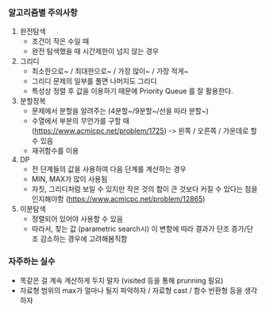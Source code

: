 ### 알고리즘별 주의사항 ###

1. 완전탐색
    - 조건이 작은 수일 때
    - 완전 탐색했을 때 시간제한이 넘지 않는 경우
2. 그리디
    - 최소한으로~ / 최대한으로~ / 가장 많이~ / 가장 적게~
    - 그리디 문제의 일부를 풀면 나머지도 그리디
    - 특성상 정렬 후 값을 이용하기 때문에 Priority Queue 를 잘 활용한다.
3. 분할정복
    - 문제에서 분할을 알려주는 (4분할~/9분할~/선을 따라 분할~)
    - 수열에서 부분의 무언가를 구할 때 (https://www.acmicpc.net/problem/1725) -> 왼쪽 / 오른쪽 / 가운데로 할 수 있음
    - 재귀함수를 이용
4. DP
    - 전 단계들의 값을 사용하여 다음 단계를 계산하는 경우
    - MIN, MAX가 많이 사용됨
    - 자칫, 그리디처럼 보일 수 있지만 작은 것의 합이 큰 것보다 커질 수 있다는 점을 인지해야함 (https://www.acmicpc.net/problem/12865)
5. 이분탐색
    - 정렬되어 있어야 사용할 수 있음
    - 따라서, 찾는 값 (parametric search시) 이 변함에 따라 결과가 단조 증가/단조 감소하는 경우에 고려해봄직함

### 자주하는 실수 ###

- 똑같은 걸 계속 계산하게 두지 말자 (visited 등을 통해 prunning 필요)
- 자료형 범위의 max가 얼마나 될지 파악하자 / 자료형 cast / 함수 반환형 등을 생각하자
